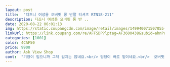 ```yaml
---
layout: post 
title:  "디즈니 여성용 오버핏 롱 반팔 티셔츠 RTN18-211" 
description: 디즈니 여성용 오버핏 롱 반 ..
date: 2020-08-22 06:01:13 
img: https://static.coupangcdn.com/image/retail/images/149940071507055-44a9d5cc-422d-49c1-b482-16031b69e476.jpg 
linkUrl: https://link.coupang.com/re/AFFSDP?lptag=AF3600438&subid=ahnPublicAsk&pageKey=1292110465&itemId=2303362057&vendorItemId=70826500269&traceid=V0-113-53811ae4ed10b625 
categories: [1001] 
color: 4CAF50 
price: 9900 
author: Ask View Shop 
cont:  "기장이 입으니까 그닥 길지는 않네요.<br/> 엉덩이 바로 밑이네요.<br/>  오버핏은 아닌 듯.<br/> 걍 품이 조금 큰 정도<br/>레깅스 위에 입으니 딱이네요.<br/>엉덩이 가려주는 길이입니다.<br/>시원하게 보이고 괜츈.<br/><br/>사이즈가 큰듯하지만.<br/>.<br/>오버핏으로 간편하게 입기 좋네요^^재질도 좋아요!! 만족합니다^^<br/>" 
---
```

